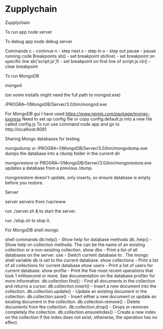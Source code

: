 # Zupplychain
Zupplychain

To run app
node server

To debug app
node debug server

Commands
c - continue
n - step next
s - step in
o - step out
pause - pause running code
Breakpoints
sb() - set breakpoint
sb(line) - set breakpoint on specific line
sb('script.js',1) - set breakpoint on first line of script.js
cb() - clear breakpoint


To run MongoDB

mongod

(on some installs might need the full path to mongod.exe)

/PROGRA~1/MongoDB/Server/3.0/bin/mongod.exe 

For MongoDB gui I have used https://www.npmjs.com/package/mongo-express
Need to set up config file or copy config.default.js into a new file called config.js
To run use command node app and go to http://localhost:8081


Sharing Mongo databases for testing.

mongodump
or
/PROGRA~1/MongoDB/Server/3.0/bin/mongodump.exe dumps the database into a /dump folder in the current dir

mongorestore
or
PROGRA~1/MongoDB/Server/3.0/bin/mongorestore.exe updates a database from a previous /dump.

mongorestore doesn't update, only inserts, so ensure database is empty before you restore.


Server

server servers from /var/www

run 
./server.sh &
to start the server.

run 
./stop.sh
to stop it.




For MongoDB shell 
mongo

shell commands
db.help() - Show help for database methods
db.<collection>.help() - Show help on collection methods. The <collection> can be the name of an existing collection or a non-existing collection.
show dbs - Print a list of all databases on the server.
use <db> - Switch current database to <db>. The mongo shell variable db is set to the current database.
show collections - Print a list of all collections for current database
show users - Print a list of users for current database.
show profile - Print the five most recent operations that took 1 millisecond or more. See documentation on the database profiler for more information.
db.collection.find() - Find all documents in the collection and returns a cursor.
db.collection.insert() - Insert a new document into the collection.
db.collection.update() - Update an existing document in the collection.
db.collection.save() - Insert either a new document or update an existing document in the collection.
db.collection.remove() - Delete documents from the collection.
db.collection.drop() - Drops or removes completely the collection.
db.collection.ensureIndex() - Create a new index on the collection if the index does not exist; otherwise, the operation has no effect.